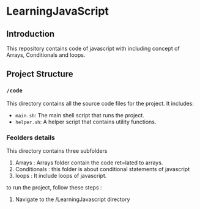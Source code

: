 # LearningJavaScript

## Introduction
This repository contains code of javascript with including concept of Arrays, Conditionals and loops.

## Project Structure

### `/code`
This directory contains all the source code files for the project. It includes:

- `main.sh`: The main shell script that runs the project.
- `helper.sh`: A helper script that contains utility functions.

### Feolders details
This directory contains three subfolders
1. Arrays : Arrays folder contain the code ret=lated to arrays.
2. Conditionals : this folder is about conditional statements of javascript
3. loops :  It include loops of javascript.

to run the project, follow these steps :
1. Navigate to the /LearningJavascript directory 

